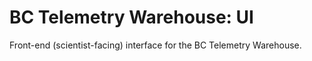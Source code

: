 # BC Telemetry Warehouse: UI
Front-end (scientist-facing) interface for the BC Telemetry Warehouse. 
